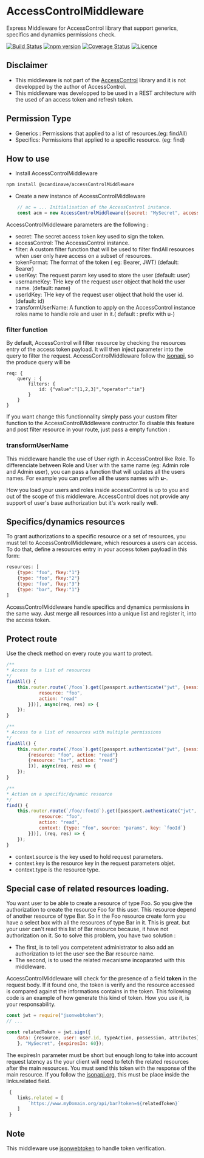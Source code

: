 # AccessControlMiddleware

Express Middleware for AccessControl library that support generics, specifics and dynamics permissions check.

[![Build Status](https://travis-ci.org/scandinave/accessControlMiddleware.svg?branch=dev)](https://travis-ci.org/scandinave/accessControlMiddleware)
[![npm version](https://img.shields.io/npm/v/@scandinave/access-control-middleware.svg?style=flat)](https://www.npmjs.com/package/@scandinave/access-control-middleware)
[![Coverage Status](https://coveralls.io/repos/github/scandinave/accessControlMiddleware/badge.svg?branch=dev)](https://coveralls.io/github/scandinave/accessControlMiddleware?branch=dev)
[![Licence](https://img.shields.io/npm/l/@scandinave/access-control-middleware.svg?style=flat)](https://github.com/scandinave/accessControlMiddleware/blob/dev/LICENCE)

## Disclaimer

* This middleware is not part of the [AccessControl](https://github.com/onury/accesscontrol) library and it is not developped by the author of AccessControl.
* This middleware was developped to be used in a REST architecture with the used of an access token and refresh token.

## Permission Type
* Generics : Permissions that applied to a list of resources.(eg: findAll)
* Specifics: Permissions that applied to a specific resource. (eg: find)

## How to use

* Install AccessControlMiddleware
```bash
npm install @scandinave/accessControlMiddleware
```

* Create a new instance of AccessControlMiddleware
```javascript
    // ac = ... Initialisation of the AccessControl instance.
    const acm = new AccessControlMiddleware({secret: "MySecret", accessControl: ac});
```

AccessControlMiddleware parameters are the following :
* secret: The secret access token key used to sign the token.
* accessControl: The AccesssControl instance.
* filter: A custom filter function that will be used to filter findAll resources when user only have access on a subset of resources.
* tokenFormat: The format of the token ( eg: Bearer, JWT) (default: Bearer)
* userKey: The request param key used to store the user (default: user)
* usernameKey: THe key of the request user object that hold the user name. (default: name)
* userIdKey: THe key of the request user object that hold the user id. (default: id)
* transformUserName: A function to apply on the AccessControl instance roles name to handle role and user in it.( default : prefix with u-)

### filter function
By default, AccessControl will filter resource by checking the resources entry of the access token payload.
It will then inject parameter into the query to filter the request. AccessControlMiddleware follow the [jsonapi](http://jsonapi.org), so the produce query will be

```
req: {
    query : {
        filters: {
            id: {"value":"[1,2,3]","operator":"in"}
        }
    }
}
```
If you want change this functionnality simply pass your custom filter function to the AccessControlMiddleware contructor.To disable this feature and post filter resource in your route, just pass a empty function : 

### transformUserName

This middleware handle the use of User rigth in AccessControl like Role. To differenciate between Role and User with the same name (eg: Admin role and Admin user), you can pass a function that will updates all the users names. For example you can prefixe all the users names with __u-__.

How you load your users and roles inside accessControl is up to you and out of the scope of this middleware. AccessControl does not provide any support of user's base authorization but it's work really well.

## Specifics/dynamics resources
To grant authorizations to a specific resource or a set of resources, you must tell to AccessControlMiddleware, which resources a users can access. To do that, define a resources entry in your access token payload in this form: 

```javascript
resources: [
    {type: "foo", fkey:"1"}
    {type: "foo", fkey:"2"}
    {type: "foo", fkey:"3"}
    {type: "bar", fkey:"1"}
]
```

AccessControlMiddleware handle specifics and dynamics permissions in the same way. Just merge all resources into a unique list and register it, into the access token.


## Protect route

Use the check method on every route you want to protect.

```javascript
/**
* Access to a list of resources
*/
findAll() {
    this.router.route(`/foos`).get([passport.authenticate("jwt", {session: false}), acm.check([{
            resource: "foo",
            action: "read"
        }])], async(req, res) => {
    });
}

/**
* Access to a list of resources with multiple permissions
*/
findAll() {
    this.router.route(`/foos`).get([passport.authenticate("jwt", {session: false}), acm.check([
        {resource: "foo", action: "read"}
        {resource: "bar", action: "read"}
        ])], async(req, res) => {
    });
}

/**
* Action on a specific/dynamic resource
*/
find() {
    this.router.route(`/foo/:fooId`).get([passport.authenticate("jwt", {session: false}), acm.check([{
            resource: "foo",
            action: "read",
            context: {type: "foo", source: "params", key: `fooId`}
        }])], (req, res) => {
    });
}
```

* context.source is the key used to hold request parameters.
* context.key is the resource key in the request parameters objet.
* context.type is the resource type.


## Special case of related resources loading.
You want user to be able to create a resource of type Foo. So you give the authorization to create the resource Foo for this user. This resource depend of another resource of type Bar. So in the Foo resource create form you have a select box with all the resources of type Bar in it. This is great. but your user can't read this list of Bar resource because, it have not authorization on it. So to solve this problem, you have two solution :
* The first, is to tell you competetent administrator to also add an authorization to let the user see the Bar resource name.
* The second, is to used the related mecanisme incoparated with this middleware.

AccessControlMiddleware will check for the presence of a field __token__ in the request body. If it found one, the token is verify and the resource accessed is compared against the informations contains in the token. This following code is an example of how generate this kind of token. How you use it, is your responsability.

```javascript
const jwt = require("jsonwebtoken");
// ...

const relatedToken = jwt.sign({
    data: {resource, user: user.id, typeAction, possession, attributes}
    }, "MySecret", {expiresIn: 60});
```
The expiresIn parameter must be short but enough long to take into account request latency as the your client will need to fetch the related resources after the main resources.
You must send this token with the response of the main resource. If you follow the [jsonapi.org](http://jsonapi.org), this must be place inside the links.related field.

```javascript
 {
    links.related = [
        `https://www.myDomain.org/api/bar?token=${relatedToken}`
    ]
 }
```

## Note

This middleware use [jsonwebtoken](https://github.com/auth0/node-jsonwebtoken) to handle token verification.
